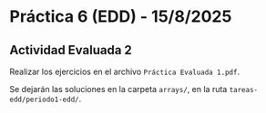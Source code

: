 # Práctica 6 (EDD) - 15/8/2025

## Actividad Evaluada 2

Realizar los ejercicios en el archivo `Práctica Evaluada 1.pdf`.

Se dejarán las soluciones en la carpeta `arrays/`, en la ruta `tareas-edd/periodo1-edd/`.